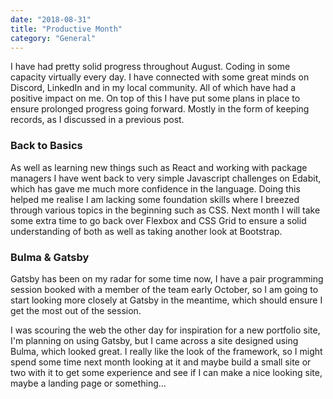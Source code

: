 ```yaml
---
date: "2018-08-31"
title: "Productive Month"
category: "General"
---
```


I have had pretty solid progress throughout August. Coding in some capacity virtually every day. I have connected with some great minds on Discord, LinkedIn and in my local community. All of which have had a positive impact on me. On top of this I have put some plans in place to ensure prolonged progress going forward. Mostly in the form of keeping records, as I discussed in a previous post.

### Back to Basics

As well as learning new things such as React and working with package managers I have went back to very simple Javascript challenges on Edabit, which has gave me much more confidence in the language. Doing this helped me realise I am lacking some foundation skills where I breezed through various topics in the beginning such as CSS. Next month I will take some extra time to go back over Flexbox and CSS Grid to ensure a solid understanding of both as well as taking another look at Bootstrap. 

### Bulma & Gatsby

Gatsby has been on my radar for some time now, I have a pair programming session booked with a member of the team early October, so I am going to start looking more closely at Gatsby in the meantime, which should ensure I get the most out of the session.

I was scouring the web the other day for inspiration for a new portfolio site, I'm planning on using Gatsby, but I came across a site designed using Bulma, which looked great. I really like the look of the framework, so I might spend some time next month looking at it and maybe build a small site or two with it to get some experience and see if I can make a nice looking site, maybe a landing page or something...
